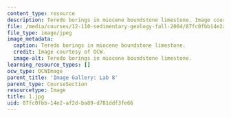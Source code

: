 ```yaml
---
content_type: resource
description: Teredo borings in miocene boundstone limestone. Image courtesy of OCW.
file: /media/courses/12-110-sedimentary-geology-fall-2004/87fc0fbb14e2af2dba89d781ddf3fe66_1.jpg
file_type: image/jpeg
image_metadata:
  caption: Teredo borings in miocene boundstone limestone.
  credit: Image courtesy of OCW.
  image-alt: Teredo borings in miocene boundstone limestone.
learning_resource_types: []
ocw_type: OCWImage
parent_title: 'Image Gallery: Lab 8'
parent_type: CourseSection
resourcetype: Image
title: 1.jpg
uid: 87fc0fbb-14e2-af2d-ba89-d781ddf3fe66
---
```


